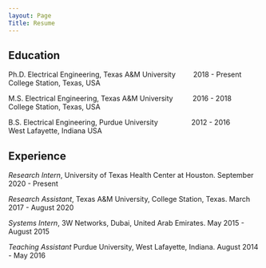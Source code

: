 ```yaml
---
layout: Page
Title: Resume
---
```


## Education

Ph.D.  Electrical Engineering, Texas A&M University &nbsp;&nbsp;&nbsp; &nbsp;&nbsp;&nbsp;     2018 -  Present <br>
College Station, Texas, USA  

M.S.   Electrical Engineering, Texas A&M University &nbsp;&nbsp;&nbsp;&nbsp;&nbsp;&nbsp;&nbsp;&nbsp;   2016 -  2018 <br>
College Station, Texas, USA   

B.S.   Electrical Engineering, Purdue University &nbsp;&nbsp;&nbsp;&nbsp;&nbsp;&nbsp;&nbsp;&nbsp;&nbsp;&nbsp;&nbsp;&nbsp;&nbsp;&nbsp;&nbsp;&nbsp;2012 -  2016 <br>
West Lafayette, Indiana USA   



## Experience
*Research Intern*, University of Texas Health Center at Houston.  September 2020 - Present <br>

*Research Assistant*, Texas A&M University, College Station, Texas.  March 2017 - August 2020 <br>

*Systems Intern*, 3W Networks, Dubai, United Arab Emirates.      May 2015 - August 2015 <br>

*Teaching Assistant* Purdue University, West Lafayette, Indiana.    August 2014 - May 2016 <br>
